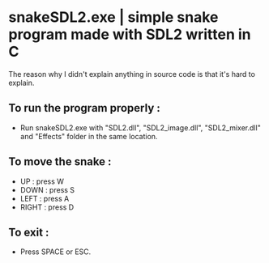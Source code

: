 # snakeSDL2.exe | simple snake program made with SDL2 written in C
The reason why I didn't explain anything in source code is that it's hard to explain.
## To run the program properly :
- Run snakeSDL2.exe with "SDL2.dll", "SDL2_image.dll", "SDL2_mixer.dll" and "Effects" folder in the same location.

## To move the snake :

- UP : press W
- DOWN : press S
- LEFT : press A
- RIGHT : press D

## To exit :
- Press SPACE or ESC.


